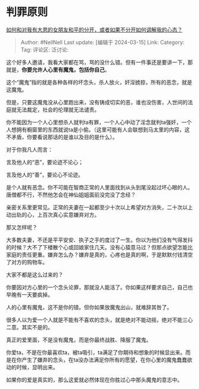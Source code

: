 # 判罪原则
[如何和对我有大恩的女朋友和平的分开，或者如果不分开如何调解我的心态？](https://www.zhihu.com/question/647864824/answer/3431204688)

> Author: #NellNell
> Last update: [编辑于 2024-03-15]
> Link:
> Category:
> Tag: 
> 评论区:
> 泛讨论:

这个好多人邀请，我看大家都在骂，骂的没什么错。但有一件事还是要讲一下，那就是，**你要允许人心里有魔鬼，包括你自己**。

这个“魔鬼”指的就是各种各样的坏念头，杀人放火，奸淫掳掠，所有的恶念，就是这魔鬼。

但是，只要这魔鬼没从心里跑出来，没有铸成切实的恶，谁也没伤害，人世间的法庭就无法裁定，社会的伦理就无法谴责。

你不能因为一个人心里想杀人就判ta有罪，一个人心中动了淫念就判ta强奸，一个人想拥有橱窗里的东西就说ta是小偷。（这里可能有人会联想到马太里的内容，这不矛盾，你要看说那话的是谁以及目的是什么）。

对于你我凡人而言：

言及他人的“恶”，要论迹不论心；

言及他人的“善”，要论心不论迹。

是个人就有恶念。你不可能在智商正常的人里面找到从头到尾没起过坏心眼的人。唐僧都不行，不然他怎会在神仙姐姐面前没完没了念经？

亲密关系里更常见。正常的夫妻在一起都至少十次以上希望对方消失，二十次以上动出轨的心，上百次真心实意嫌弃对方。

那又怎样呢？

大多数夫妻，不还是平平安安、执子之手的度过了一生。你以为他们没有气得发抖的时候？大不了下楼散个心或回娘家住几天。没有心猿意马过？但那点欲望怎能比家庭的责任更重。嫌弃怎么办？嫌弃是真的，心疼也是真的啊，于是默默付钱清空了对方的购物车。

大家不都是这么过来的？

你要因对方心里的一个念头论罪，那就没人能活了。你如果这样要求自己，自己也早晚有一天要疯掉。

人的心里有魔鬼，这不是你的错。但你如果放魔鬼出山，就难辞其咎了。

很多人以为爱一个人就是不能有不喜欢的念头，就是绝对不能动摇，绝对不能三心二意。其实不是的。

真正的爱里面，不是没有魔鬼，而是你最终战胜、降服了魔鬼。

你爱ta，不是在你最喜欢ta，被ta吸引，ta满足了你期待和想象的时候显出来。而是在你产生了嫌弃的念头，在ta没办法满足你所有的愿望，在你心里的魔鬼蠢蠢欲动的时候，显明出来。

如果你的爱是真实的，那么这爱就必然体现在你胜过心中那头魔鬼的意志中。